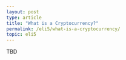 ```yaml
---
layout: post
type: article
title: "What is a Cryptocurrency?"
permalink: /eli5/what-is-a-cryptocurrency/
topic: eli5
---
```


TBD
